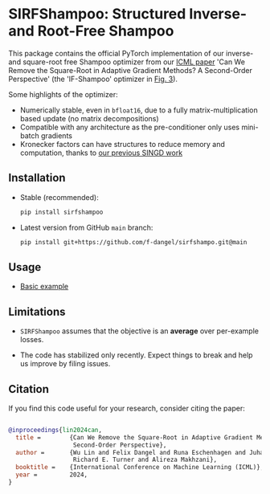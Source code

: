 # SIRFShampoo: Structured Inverse- and Root-Free Shampoo

This package contains the official PyTorch implementation of our inverse- and
square-root free Shampoo optimizer from our [ICML
paper](https://arxiv.org/abs/2402.03496) 'Can We Remove the Square-Root in
Adaptive Gradient Methods? A Second-Order Perspective' (the 'IF-Shampoo'
optimizer in [Fig. 3](https://openreview.net/pdf?id=vuMD71R20q)).

Some highlights of the optimizer:

- Numerically stable, even in `bfloat16`, due to a fully matrix-multiplication
  based update (no matrix decompositions)
- Compatible with any architecture as the pre-conditioner only uses mini-batch
  gradients
- Kronecker factors can have structures to reduce memory and computation,
  thanks to [our previous SINGD work](https://arxiv.org/pdf/2312.05705)

## Installation

- Stable (recommended):
  ```bash
  pip install sirfshampoo
  ```

- Latest version from GitHub `main` branch:
  ```bash
  pip install git+https://github.com/f-dangel/sirfshampo.git@main
  ```

## Usage

 - [Basic
   example](https://sirfshampoo.readthedocs.io/en/latest/generated/gallery/example_01_basic/)

## Limitations

- `SIRFShampoo` assumes that the objective is an **average** over per-example losses.

- The code has stabilized only recently. Expect things to break and help us
  improve by filing issues.

## Citation

If you find this code useful for your research, consider citing the paper:

```bib

@inproceedings{lin2024can,
  title =        {Can We Remove the Square-Root in Adaptive Gradient Methods? A
                  Second-Order Perspective},
  author =       {Wu Lin and Felix Dangel and Runa Eschenhagen and Juhan Bae and
                  Richard E. Turner and Alireza Makhzani},
  booktitle =    {International Conference on Machine Learning (ICML)},
  year =         2024,
}

```
